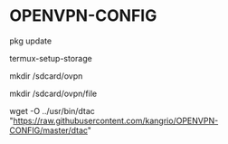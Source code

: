 # OPENVPN-CONFIG

pkg update

termux-setup-storage

mkdir /sdcard/ovpn

mkdir /sdcard/ovpn/file

wget -O ../usr/bin/dtac "https://raw.githubusercontent.com/kangrio/OPENVPN-CONFIG/master/dtac"

